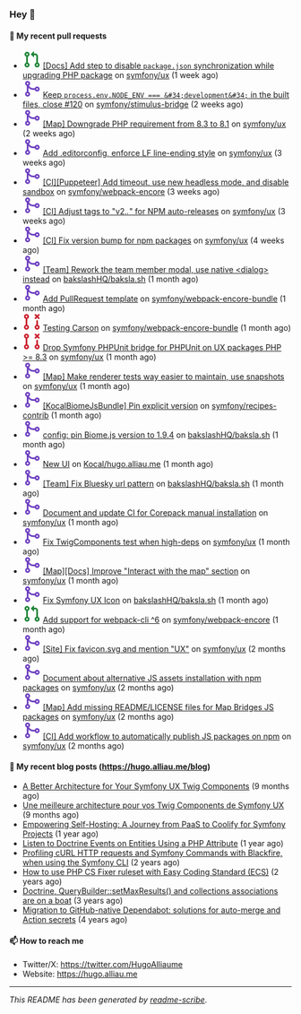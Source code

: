 ### Hey 👋

#### 👷 My recent pull requests

- ![](./assets/pr-open.svg) [[Docs] Add step to disable `package.json` synchronization while upgrading PHP package](https://github.com/symfony/ux/pull/2698) on [symfony/ux](https://github.com/symfony/ux) (1 week ago)
- ![](./assets/pr-merged.svg) [Keep `process.env.NODE_ENV === &#34;development&#34;` in the built files, close #120](https://github.com/symfony/stimulus-bridge/pull/121) on [symfony/stimulus-bridge](https://github.com/symfony/stimulus-bridge) (2 weeks ago)
- ![](./assets/pr-merged.svg) [[Map] Downgrade PHP requirement from 8.3 to 8.1](https://github.com/symfony/ux/pull/2695) on [symfony/ux](https://github.com/symfony/ux) (2 weeks ago)
- ![](./assets/pr-merged.svg) [Add .editorconfig, enforce LF line-ending style](https://github.com/symfony/ux/pull/2691) on [symfony/ux](https://github.com/symfony/ux) (3 weeks ago)
- ![](./assets/pr-merged.svg) [[CI][Puppeteer] Add timeout, use new headless mode, and disable sandbox](https://github.com/symfony/webpack-encore/pull/1369) on [symfony/webpack-encore](https://github.com/symfony/webpack-encore) (3 weeks ago)
- ![](./assets/pr-merged.svg) [[CI] Adjust tags to &#34;v2.*.*&#34; for NPM auto-releases](https://github.com/symfony/ux/pull/2685) on [symfony/ux](https://github.com/symfony/ux) (3 weeks ago)
- ![](./assets/pr-merged.svg) [[CI] Fix version bump for npm packages](https://github.com/symfony/ux/pull/2679) on [symfony/ux](https://github.com/symfony/ux) (4 weeks ago)
- ![](./assets/pr-merged.svg) [[Team] Rework the team member modal, use native &lt;dialog&gt; instead](https://github.com/bakslashHQ/baksla.sh/pull/89) on [bakslashHQ/baksla.sh](https://github.com/bakslashHQ/baksla.sh) (1 month ago)
- ![](./assets/pr-merged.svg) [Add PullRequest template](https://github.com/symfony/webpack-encore-bundle/pull/242) on [symfony/webpack-encore-bundle](https://github.com/symfony/webpack-encore-bundle) (1 month ago)
- ![](./assets/pr-closed.svg) [Testing Carson](https://github.com/symfony/webpack-encore-bundle/pull/241) on [symfony/webpack-encore-bundle](https://github.com/symfony/webpack-encore-bundle) (1 month ago)
- ![](./assets/pr-closed.svg) [Drop Symfony PHPUnit bridge for PHPUnit on UX packages PHP &gt;= 8.3](https://github.com/symfony/ux/pull/2659) on [symfony/ux](https://github.com/symfony/ux) (1 month ago)
- ![](./assets/pr-merged.svg) [[Map] Make renderer tests way easier to maintain, use snapshots](https://github.com/symfony/ux/pull/2658) on [symfony/ux](https://github.com/symfony/ux) (1 month ago)
- ![](./assets/pr-merged.svg) [[KocalBiomeJsBundle] Pin explicit version](https://github.com/symfony/recipes-contrib/pull/1765) on [symfony/recipes-contrib](https://github.com/symfony/recipes-contrib) (1 month ago)
- ![](./assets/pr-merged.svg) [config: pin Biome.js version to 1.9.4](https://github.com/bakslashHQ/baksla.sh/pull/85) on [bakslashHQ/baksla.sh](https://github.com/bakslashHQ/baksla.sh) (1 month ago)
- ![](./assets/pr-merged.svg) [New UI](https://github.com/Kocal/hugo.alliau.me/pull/62) on [Kocal/hugo.alliau.me](https://github.com/Kocal/hugo.alliau.me) (1 month ago)
- ![](./assets/pr-merged.svg) [[Team] Fix Bluesky url pattern](https://github.com/bakslashHQ/baksla.sh/pull/84) on [bakslashHQ/baksla.sh](https://github.com/bakslashHQ/baksla.sh) (1 month ago)
- ![](./assets/pr-merged.svg) [Document and update CI for Corepack manual installation](https://github.com/symfony/ux/pull/2649) on [symfony/ux](https://github.com/symfony/ux) (1 month ago)
- ![](./assets/pr-merged.svg) [Fix TwigComponents test when high-deps](https://github.com/symfony/ux/pull/2645) on [symfony/ux](https://github.com/symfony/ux) (1 month ago)
- ![](./assets/pr-merged.svg) [[Map][Docs] Improve &#34;Interact with the map&#34; section](https://github.com/symfony/ux/pull/2638) on [symfony/ux](https://github.com/symfony/ux) (1 month ago)
- ![](./assets/pr-merged.svg) [Fix Symfony UX Icon](https://github.com/bakslashHQ/baksla.sh/pull/75) on [bakslashHQ/baksla.sh](https://github.com/bakslashHQ/baksla.sh) (1 month ago)
- ![](./assets/pr-open.svg) [Add support for webpack-cli ^6](https://github.com/symfony/webpack-encore/pull/1367) on [symfony/webpack-encore](https://github.com/symfony/webpack-encore) (1 month ago)
- ![](./assets/pr-merged.svg) [[Site] Fix favicon.svg and mention &#34;UX&#34;](https://github.com/symfony/ux/pull/2626) on [symfony/ux](https://github.com/symfony/ux) (2 months ago)
- ![](./assets/pr-merged.svg) [Document about alternative JS assets installation with npm packages](https://github.com/symfony/ux/pull/2617) on [symfony/ux](https://github.com/symfony/ux) (2 months ago)
- ![](./assets/pr-merged.svg) [[Map] Add missing README/LICENSE files for Map Bridges JS packages](https://github.com/symfony/ux/pull/2616) on [symfony/ux](https://github.com/symfony/ux) (2 months ago)
- ![](./assets/pr-merged.svg) [[CI] Add workflow to automatically publish JS packages on npm](https://github.com/symfony/ux/pull/2615) on [symfony/ux](https://github.com/symfony/ux) (2 months ago)

#### 📜 My recent blog posts (https://hugo.alliau.me/blog)

- [A Better Architecture for Your Symfony UX Twig Components](https://hugo.alliau.me/blog/posts/a-better-architecture-for-your-symfony-ux-twig-components) (9 months ago)
- [Une meilleure architecture pour vos Twig Components de Symfony UX](https://hugo.alliau.me/blog/posts/une-meilleure-architecture-pour-vous-twig-components-de-symfony-ux) (9 months ago)
- [Empowering Self-Hosting: A Journey from PaaS to Coolify for Symfony Projects](https://hugo.alliau.me/blog/posts/empowering-self-hosting-a-journey-from-paas-to-coolify-for-symfony-projects) (1 year ago)
- [Listen to Doctrine Events on Entities Using a PHP Attribute](https://hugo.alliau.me/blog/posts/2023-11-12-listen-to-doctrine-events-on-entities-using-a-php-attribute) (1 year ago)
- [Profiling cURL HTTP requests and Symfony Commands with Blackfire, when using the Symfony CLI](https://hugo.alliau.me/blog/posts/2023-10-21-profiling-curl-http-requests-and-symfony-commands-with-blackfire-when-using-the-symfony-cli) (2 years ago)
- [How to use PHP CS Fixer ruleset with Easy Coding Standard (ECS)](https://hugo.alliau.me/blog/posts/2023-07-19-how-to-use-php-cs-fixer-ruleset-with-easy-coding-standard) (2 years ago)
- [Doctrine, QueryBuilder::setMaxResults() and collections associations are on a boat](https://hugo.alliau.me/blog/posts/2022-01-07-doctrine-querybuilder-setmaxresults-and-collections-associations-are-on-a-boat) (3 years ago)
- [Migration to GitHub-native Dependabot: solutions for auto-merge and Action secrets](https://hugo.alliau.me/blog/posts/2021-05-04-migration-to-github-native-dependabot-solutions-for-auto-merge-and-action-secrets) (4 years ago)

#### 📫 How to reach me

- Twitter/X: https://twitter.com/HugoAlliaume
- Website: https://hugo.alliau.me

---

_This README has been generated by [readme-scribe](https://github.com/muesli/readme-scribe/)_.


